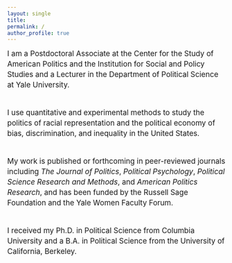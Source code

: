 ```yaml
---
layout: single
title:
permalink: /
author_profile: true
---
```


<font style="font-size: 17px; line-height: 1.4em;">
I am a Postdoctoral Associate at the Center for the Study of American Politics and the Institution for Social and Policy Studies and a Lecturer in the Department of Political Science at Yale University.<br /><br />

I use quantitative and experimental methods to study the politics of racial representation and the political economy of bias, discrimination, and inequality in the United States.<br /><br />

My work is published or forthcoming in peer-reviewed journals including <i>The Journal of Politics</i>, <i>Political Psychology</i>, <i>Political Science Research and Methods</i>, and <i>American Politics Research</i>, and has been funded by the Russell Sage Foundation and the Yale Women Faculty Forum.<br /><br />

I received my Ph.D. in Political Science from Columbia University and a B.A. in Political Science from the University of California, Berkeley.
</font>

